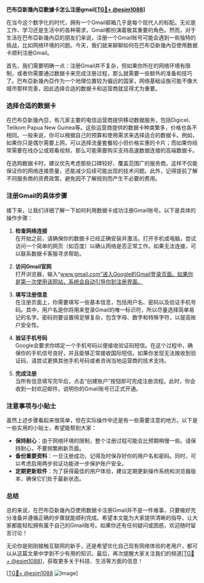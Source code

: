 **巴布亞新幾內亞數據卡怎么注册gmail[[TG💪+ @esim1088](https://t.me/s/esim1088)]**

在当今这个数字化的时代，拥有一个Gmail邮箱几乎是每个现代人的标配。无论是工作、学习还是生活中的各种需求，Gmail都扮演着极其重要的角色。然而，对于生活在巴布亞新幾內亞的朋友们来说，注册一个Gmail账号可能会遇到一些独特的挑战，比如网络环境的问题。今天，我们就来聊聊如何在巴布亞新幾內亞使用数据卡顺利注册Gmail。

首先，我们需要明确一点：注册Gmail并不复杂，但如果你所在的网络环境有限制，或者你需要通过数据卡来完成注册过程，那么就需要一些额外的准备和技巧了。巴布亞新幾內亞作为一个地理位置较为偏远的国家，网络基础设施可能不像大城市那样完善，因此选择合适的数据卡和运营商就显得尤为重要。

### 选择合适的数据卡

在巴布亞新幾內亞，有几家主要的电信运营商提供移动数据服务，包括Digicel、Telikom Papua New Guinea等。这些运营商提供的数据卡种类繁多，价格也各不相同。一般来说，你可以根据自己的预算和使用需求来选择适合的数据卡。例如，如果你只是偶尔需要上网，可以选择流量套餐较小但价格实惠的卡片；而如果你经常需要在线办公或观看视频，那么可能需要购买支持高速数据连接的高端数据卡。

在选购数据卡时，建议优先考虑那些口碑较好、覆盖范围广的服务商。这样不仅能保证你的网络连接质量，还能减少后续可能出现的技术问题。此外，记得提前了解不同服务商的资费政策，避免因不了解规则而产生不必要的费用。

### 注册Gmail的具体步骤

接下来，让我们详细了解一下如何利用数据卡成功注册Gmail账号。以下是具体的操作步骤：

1. **检查网络连接**  
   在开始之前，请确保你的数据卡已经正确安装并激活。打开手机或电脑，尝试访问一个简单的网页（如百度）以确认网络是否正常工作。如果无法连接，可以联系数据卡客服寻求帮助。

2. **访问Gmail官网**  
   打开浏览器，输入“www.gmail.com”进入Google的Gmail登录页面。如果你是第一次使用该网站，系统会自动引导你到注册界面。

3. **填写注册信息**  
   在注册页面上，你需要填写一些基本信息，包括用户名、密码以及验证手机号码。其中，用户名是你将用来登录Gmail的唯一标识符，所以尽量选择简单易记的名字。密码则要设置得足够复杂，包含字母、数字和特殊字符，以提高账户安全性。

4. **验证手机号码**  
   Google会要求你绑定一个手机号码以便接收验证码短信。在这个过程中，确保你的手机信号良好，并且能够正常接收国际短信。如果你发现无法接收到验证码，请尝试更换其他手机号码或者咨询当地运营商的技术支持。

5. **完成注册**  
   当所有信息填写完毕后，点击“创建账户”按钮即可完成注册流程。此时，你会收到一封欢迎邮件，说明你的Gmail账号已正式开通。

### 注意事项与小贴士

虽然上述步骤看起来很简单，但在实际操作中还是有一些需要注意的地方。以下是一些实用的小贴士，希望能帮到大家：

- **保持耐心**：由于网络环境的限制，整个注册过程可能会比预期稍慢一些。请保持耐心，不要频繁刷新页面。
- **备份重要资料**：一旦注册成功，记得及时保存好你的用户名和密码。同时，可以考虑启用两步验证功能进一步保护账户安全。
- **定期更新软件**：为了获得最佳的用户体验，建议定期更新操作系统和浏览器版本，确保它们处于最新状态。

### 总结

总的来说，在巴布亞新幾內亞使用数据卡注册Gmail并不是一件难事，只要做好充分准备并遵循正确的步骤就能顺利完成。希望本文能为大家提供清晰的指导，让大家都能轻松拥有属于自己的Gmail账号。如果你还有任何疑问或困惑，欢迎随时留言讨论！

无论你是刚刚接触互联网的新手，还是希望优化自己现有网络体验的老用户，都可以从这篇文章中学到不少有用的知识。最后，再次提醒大家关注我们的频道[[TG💪+ @esim1088](https://t.me/s/esim1088)]，获取更多关于科技、生活等方面的信息！

[[TG💪+ @esim1088](https://t.me/s/esim1088) ![Image](https://i.postimg.cc/4NQfJmqS/Snipaste-2025-05-13-00-14-12.png)]